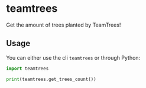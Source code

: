 # teamtrees
Get the amount of trees planted by TeamTrees!

## Usage
You can either use the cli `teamtrees` or through Python:
```python
import teamtrees

print(teamtrees.get_trees_count())
```